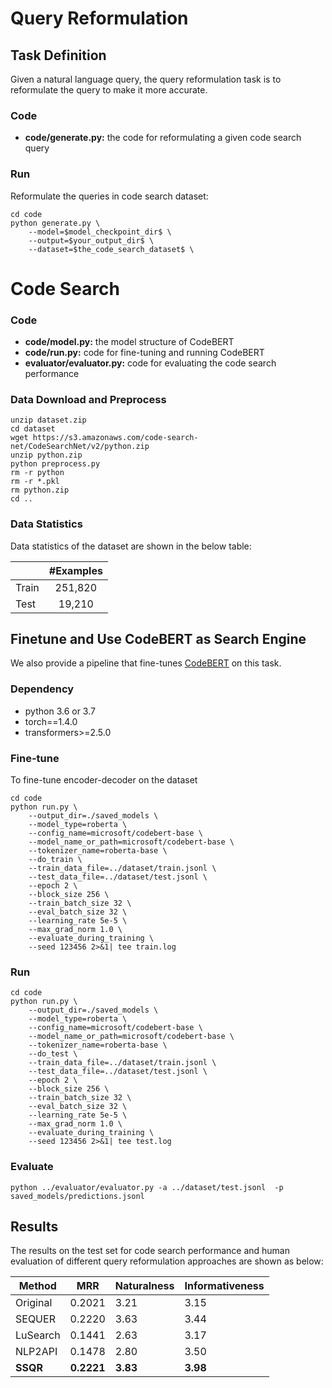 # Query Reformulation

## Task Definition

Given a natural language query, the query reformulation task is to reformulate the query to make it more accurate.

### Code

  - **code/generate.py:** the code for reformulating a given code search query

### Run

Reformulate the queries in code search dataset:

```shell
cd code
python generate.py \
    --model=$model_checkpoint_dir$ \
    --output=$your_output_dir$ \
    --dataset=$the_code_search_dataset$ \
```



# Code Search

### Code

  - **code/model.py:** the model structure of CodeBERT
  - **code/run.py:** code for fine-tuning and running CodeBERT
  - **evaluator/evaluator.py:** code for evaluating the code search performance

### Data Download and Preprocess

```shell
unzip dataset.zip
cd dataset
wget https://s3.amazonaws.com/code-search-net/CodeSearchNet/v2/python.zip
unzip python.zip
python preprocess.py
rm -r python
rm -r *.pkl
rm python.zip
cd ..
```

### Data Statistics

Data statistics of the dataset are shown in the below table:

|       | #Examples |
| ----- | :-------: |
| Train |  251,820  |
| Test  |  19,210   |

## Finetune and Use CodeBERT as Search Engine

We also provide a pipeline that fine-tunes [CodeBERT](https://arxiv.org/pdf/2002.08155.pdf) on this task. 

### Dependency

- python 3.6 or 3.7
- torch==1.4.0
- transformers>=2.5.0


### Fine-tune

To fine-tune encoder-decoder on the dataset

```shell
cd code
python run.py \
    --output_dir=./saved_models \
    --model_type=roberta \
    --config_name=microsoft/codebert-base \
    --model_name_or_path=microsoft/codebert-base \
    --tokenizer_name=roberta-base \
    --do_train \
    --train_data_file=../dataset/train.jsonl \
    --test_data_file=../dataset/test.jsonl \
    --epoch 2 \
    --block_size 256 \
    --train_batch_size 32 \
    --eval_batch_size 32 \
    --learning_rate 5e-5 \
    --max_grad_norm 1.0 \
    --evaluate_during_training \
    --seed 123456 2>&1| tee train.log
```


### Run

```shell
cd code
python run.py \
    --output_dir=./saved_models \
    --model_type=roberta \
    --config_name=microsoft/codebert-base \
    --model_name_or_path=microsoft/codebert-base \
    --tokenizer_name=roberta-base \
    --do_test \
    --train_data_file=../dataset/train.jsonl \
    --test_data_file=../dataset/test.jsonl \
    --epoch 2 \
    --block_size 256 \
    --train_batch_size 32 \
    --eval_batch_size 32 \
    --learning_rate 5e-5 \
    --max_grad_norm 1.0 \
    --evaluate_during_training \
    --seed 123456 2>&1| tee test.log
```

### Evaluate

```shell
python ../evaluator/evaluator.py -a ../dataset/test.jsonl  -p saved_models/predictions.jsonl 
```



## Results

The results on the test set for code search performance and human evaluation of different query reformulation approaches are shown as below:

| Method   |    MRR     | Naturalness | Informativeness |
| -------- | :--------: | ----------- | --------------- |
| Original |   0.2021   | 3.21        | 3.15            |
| SEQUER   |   0.2220   | 3.63        | 3.44            |
| LuSearch |   0.1441   | 2.63        | 3.17            |
| NLP2API  |   0.1478   | 2.80        | 3.50            |
| **SSQR** | **0.2221** | **3.83**    | **3.98**        |


